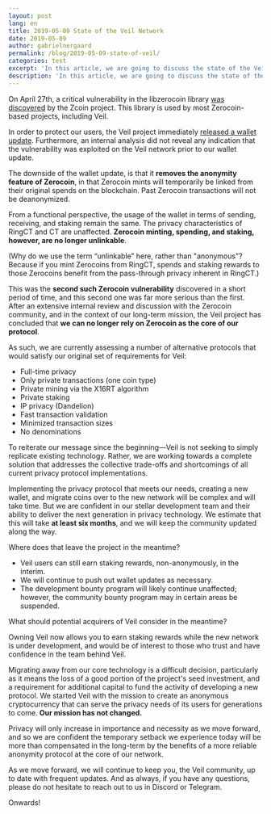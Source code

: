 ```yaml
---
layout: post
lang: en
title: 2019-05-09 State of the Veil Network
date: 2019-05-09
author: gabrielnergaard
permalink: /blog/2019-05-09-state-of-veil/
categories: test
excerpt: 'In this article, we are going to discuss the state of the Veil network, including our decision to replace Zerocoin with a new privacy protocol.'
description: 'In this article, we are going to discuss the state of the Veil network, including our decision to replace Zerocoin with a new privacy protocol.'
---
```


On April 27th, a critical vulnerability in the libzerocoin library [was discovered](https://zcoin.io/further-disclosure-on-zerocoin-vulnerability) by the Zcoin project. This library is used by most Zerocoin-based projects, including Veil.

In order to protect our users, the Veil project immediately [released a wallet update](https://veil-project.com/news/wallet-1-0-3-0/). Furthermore, an internal analysis did not reveal any indication that the vulnerability was exploited on the Veil network prior to our wallet update.

The downside of the wallet update, is that it **removes the anonymity feature of Zerocoin**, in that Zerocoin mints will temporarily be linked from their original spends on the blockchain. Past Zerocoin transactions will not be deanonymized.

From a functional perspective, the usage of the wallet in terms of sending, receiving, and staking remain the same. The privacy characteristics of RingCT and CT are unaffected. **Zerocoin minting, spending, and staking, however, are no longer unlinkable**. 

(Why do we use the term “unlinkable” here, rather than "anonymous"? Because if you mint Zerocoins from RingCT, spends and staking rewards to those Zerocoins benefit from the pass-through privacy inherent in RingCT.)

This was the **second such Zerocoin vulnerability** discovered in a short period of time, and this second one was far more serious than the first. After an extensive internal review and discussion with the Zerocoin community, and in the context of our long-term mission, the Veil project has concluded that **we can no longer rely on Zerocoin as the core of our protocol**. 

As such, we are currently assessing a number of alternative protocols that would satisfy our original set of requirements for Veil:

- Full-time privacy
- Only private transactions (one coin type)
- Private mining via the X16RT algorithm
- Private staking
- IP privacy (Dandelion)
- Fast transaction validation
- Minimized transaction sizes
- No denominations

To reiterate our message since the beginning—Veil is not seeking to simply replicate existing technology. Rather, we are working towards a complete solution that addresses the collective trade-offs and shortcomings of all current privacy protocol implementations.

Implementing the privacy protocol that meets our needs, creating a new wallet, and migrate coins over to the new network will be complex and will take time. But we are confident in our stellar development team and their ability to deliver the next generation in privacy technology. We estimate that this will take **at least six months**, and we will keep the community updated along the way.

Where does that leave the project in the meantime?

- Veil users can still earn staking rewards, non-anonymously, in the interim. 
- We will continue to push out wallet updates as necessary. 
- The development bounty program will likely continue unaffected; however, the community bounty program may in certain areas be suspended.

What should potential acquirers of Veil consider in the meantime?

Owning Veil now allows you to earn staking rewards while the new network is under development, and would be of interest to those who trust and have confidence in the team behind Veil.

Migrating away from our core technology is a difficult decision, particularly as it means the loss of a good portion of the project's seed investment, and a requirement for additional capital to fund the activity of developing a new protocol. We started Veil with the mission to create an anonymous cryptocurrency that can serve the privacy needs of its users for generations to come. **Our mission has not changed.** 

Privacy will only increase in importance and necessity as we move forward, and so we are confident the temporary setback we experience today will be more than compensated in the long-term by the benefits of a more reliable anonymity protocol at the core of our network.

As we move forward, we will continue to keep you, the Veil community, up to date with frequent updates. And as always, if you have any questions, please do not hesitate to reach out to us in Discord or Telegram.

Onwards!